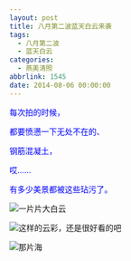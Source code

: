 ```yaml
---
layout: post
title: 八月第二波蓝天白云来袭
tags:
  - 八月第二波
  - 蓝天白云
categories:
  - 燕美清照
abbrlink: 1545
date: 2014-08-06 00:00:00
---
```


<!-- build time:Sat Jun 23 2018 12:05:15 GMT+0800 (中国标准时间) -->

<span style="color:#00f">每次拍的时候，</span>

<span style="color:#00f">都要愤懑一下无处不在的、</span>

<span style="color:#00f">钢筋混凝土，</span>

<span style="color:#00f">哎......</span>

<span style="color:#00f">有多少美景都被这些玷污了。</span>

![一片片大白云](http://ww4.sinaimg.cn/large/4eed32f2jw1ej2lopbc42j21kw0w07by.jpg "一片片大白云")

![这样的云彩，还是很好看的吧](http://ww4.sinaimg.cn/large/4eed32f2jw1ej2lozt7ofj21kw0w07g7.jpg "这样的云彩，还是很好看的吧")

![那片海](http://ww1.sinaimg.cn/large/4eed32f2jw1ej2lp4rpcyj21kw0r90z5.jpg "那片海")
<!-- rebuild by neat -->